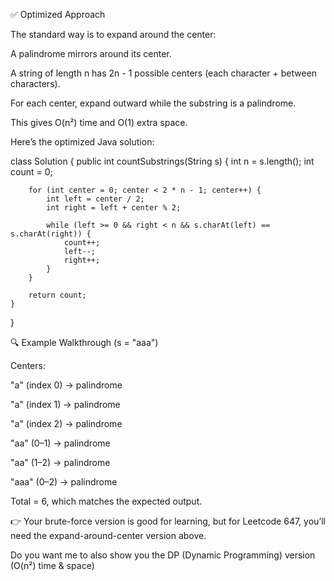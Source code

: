 ✅ Optimized Approach

The standard way is to expand around the center:

A palindrome mirrors around its center.

A string of length n has 2n - 1 possible centers (each character + between characters).

For each center, expand outward while the substring is a palindrome.

This gives O(n²) time and O(1) extra space.

Here’s the optimized Java solution:

class Solution {
    public int countSubstrings(String s) {
        int n = s.length();
        int count = 0;

        for (int center = 0; center < 2 * n - 1; center++) {
            int left = center / 2;
            int right = left + center % 2;

            while (left >= 0 && right < n && s.charAt(left) == s.charAt(right)) {
                count++;
                left--;
                right++;
            }
        }

        return count;
    }
}

🔍 Example Walkthrough (s = "aaa")

Centers:

"a" (index 0) → palindrome

"a" (index 1) → palindrome

"a" (index 2) → palindrome

"aa" (0–1) → palindrome

"aa" (1–2) → palindrome

"aaa" (0–2) → palindrome

Total = 6, which matches the expected output.

👉 Your brute-force version is good for learning, but for Leetcode 647, you’ll need the expand-around-center version above.

Do you want me to also show you the DP (Dynamic Programming) version (O(n²) time & space)